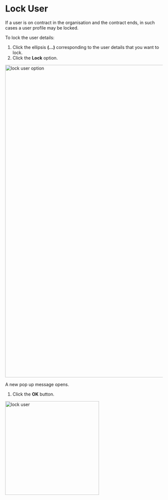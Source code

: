 # Lock User

If a user is on contract in the organisation and the contract ends, in such cases a user profile may be locked. 

To lock the user details:

1. Click the ellipsis **(...)** corresponding to the user details that you want to lock.
1. Click the **Lock** option.

<img src="../images/lock_user_option.png" alt="lock user option" width="1000" height="1000"/>

A new pop up message opens.

1. Click the **OK** button.

<img src="../images/lock_user.png" alt="lock user" width="300" height="300"/>